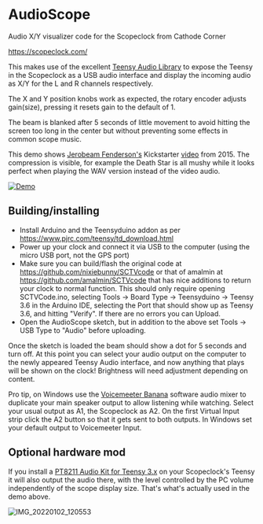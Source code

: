 # AudioScope

Audio X/Y visualizer code for the Scopeclock from Cathode Corner 

https://scopeclock.com/

This makes use of the excellent [Teensy Audio Library](https://www.pjrc.com/teensy/td_libs_Audio.html) to expose the Teensy in the Scopeclock as a USB audio interface and display the incoming audio as X/Y for the L and R channels respectively. 

The X and Y position knobs work as expected, the rotary encoder adjusts gain(size), pressing it resets gain to the default of 1. 

The beam is blanked after 5 seconds of little movement to avoid hitting the screen too long in the center but without preventing some effects in common scope music. 

This demo shows [Jerobeam Fenderson's](https://oscilloscopemusic.com/) Kickstarter [video](https://www.youtube.com/watch?v=qnL40CbuodU) from 2015. The compression is visible, for example the Death Star is all mushy while it looks perfect when playing the WAV version instead of the video audio.

[![Demo](https://yt-embed.herokuapp.com/embed?v=GAK96sah6cw)](https://www.youtube.com/watch?v=GAK96sah6cw)

## Building/installing

- Install Arduino and the Teensyduino addon as per https://www.pjrc.com/teensy/td_download.html
- Power up your clock and connect it via USB to the computer (using the micro USB port, not the GPS port)
- Make sure you can build/flash the original code at https://github.com/nixiebunny/SCTVcode or that of amalmin at https://github.com/amalmin/SCTVcode that has nice additions to return your clock to normal function. This should only require opening SCTVCode.ino, selecting Tools -> Board Type -> Teensyduino -> Teensy 3.6 in the Arduino IDE, selecting the Port that should show up as Teensy 3.6, and hitting "Verify". If there are no errors you can Upload.
- Open the AudioScope sketch, but in addition to the above set Tools -> USB Type to "Audio" before uploading. 

Once the sketch is loaded the beam should show a dot for 5 seconds and turn off. At this point you can select your audio output on the computer to the newly appeared Teensy Audio interface, and now anything that plays will be shown on the clock! Brightness will need adjustment depending on content. 

Pro tip, on Windows use the [Voicemeeter Banana](https://vb-audio.com/Voicemeeter/banana.htm) software audio mixer to duplicate your main speaker output to allow listening while watching. Select your usual output as A1, the Scopeclock as A2. On the first Virtual Input strip click the A2 button so that it gets sent to both outputs. In Windows set your default output to Voicemeeter Input.

## Optional hardware mod

If you install a [PT8211 Audio Kit for Teensy 3.x](https://www.pjrc.com/store/pt8211_kit.html) on your Scopeclock's Teensy it will also output the audio there, with the level controlled by the PC volume independently of the scope display size. That's what's actually used in the demo above.

![IMG_20220102_120553](https://user-images.githubusercontent.com/6065069/147874796-16991ea7-24d3-4f9f-9480-8bc852ecb849.jpg)


